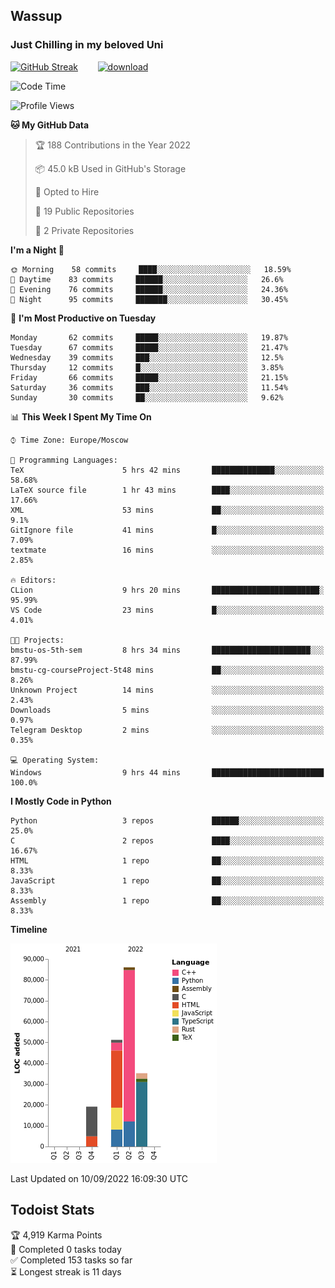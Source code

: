 ## Wassup 
### Just Chilling in my beloved Uni 

<!--
-->

[![GitHub Streak](http://github-readme-streak-stats.herokuapp.com?user=archeoss&theme=shades-of-purple&hide_border=true&date_format=j%20M%5B%20Y%5D)](https://git.io/streak-stats)&nbsp;&nbsp;&nbsp;&nbsp;&nbsp;&nbsp;&nbsp;&nbsp;[![download](https://user-images.githubusercontent.com/68448737/147796309-d8b65b1d-4dde-40d9-b03a-2b42aaa6cd43.jpeg)
](http://bmstu.ru/)

<!--START_SECTION:waka-->
![Code Time](http://img.shields.io/badge/Code%20Time-524%20hrs%2027%20mins-blue)

![Profile Views](http://img.shields.io/badge/Profile%20Views-1-blue)

**🐱 My GitHub Data** 

> 🏆 188 Contributions in the Year 2022
 > 
> 📦 45.0 kB Used in GitHub's Storage 
 > 
> 💼 Opted to Hire
 > 
> 📜 19 Public Repositories 
 > 
> 🔑 2 Private Repositories  
 > 
**I'm a Night 🦉** 

```text
🌞 Morning    58 commits     ████░░░░░░░░░░░░░░░░░░░░░   18.59% 
🌆 Daytime    83 commits     ██████░░░░░░░░░░░░░░░░░░░   26.6% 
🌃 Evening    76 commits     ██████░░░░░░░░░░░░░░░░░░░   24.36% 
🌙 Night      95 commits     ███████░░░░░░░░░░░░░░░░░░   30.45%

```
📅 **I'm Most Productive on Tuesday** 

```text
Monday       62 commits     █████░░░░░░░░░░░░░░░░░░░░   19.87% 
Tuesday      67 commits     █████░░░░░░░░░░░░░░░░░░░░   21.47% 
Wednesday    39 commits     ███░░░░░░░░░░░░░░░░░░░░░░   12.5% 
Thursday     12 commits     █░░░░░░░░░░░░░░░░░░░░░░░░   3.85% 
Friday       66 commits     █████░░░░░░░░░░░░░░░░░░░░   21.15% 
Saturday     36 commits     ███░░░░░░░░░░░░░░░░░░░░░░   11.54% 
Sunday       30 commits     ██░░░░░░░░░░░░░░░░░░░░░░░   9.62%

```


📊 **This Week I Spent My Time On** 

```text
⌚︎ Time Zone: Europe/Moscow

💬 Programming Languages: 
TeX                      5 hrs 42 mins       ██████████████░░░░░░░░░░░   58.68% 
LaTeX source file        1 hr 43 mins        ████░░░░░░░░░░░░░░░░░░░░░   17.66% 
XML                      53 mins             ██░░░░░░░░░░░░░░░░░░░░░░░   9.1% 
GitIgnore file           41 mins             █░░░░░░░░░░░░░░░░░░░░░░░░   7.09% 
textmate                 16 mins             ░░░░░░░░░░░░░░░░░░░░░░░░░   2.85%

🔥 Editors: 
CLion                    9 hrs 20 mins       ████████████████████████░   95.99% 
VS Code                  23 mins             █░░░░░░░░░░░░░░░░░░░░░░░░   4.01%

🐱‍💻 Projects: 
bmstu-os-5th-sem         8 hrs 34 mins       ██████████████████████░░░   87.99% 
bmstu-cg-courseProject-5t48 mins             ██░░░░░░░░░░░░░░░░░░░░░░░   8.26% 
Unknown Project          14 mins             ░░░░░░░░░░░░░░░░░░░░░░░░░   2.43% 
Downloads                5 mins              ░░░░░░░░░░░░░░░░░░░░░░░░░   0.97% 
Telegram Desktop         2 mins              ░░░░░░░░░░░░░░░░░░░░░░░░░   0.35%

💻 Operating System: 
Windows                  9 hrs 44 mins       █████████████████████████   100.0%

```

**I Mostly Code in Python** 

```text
Python                   3 repos             ██████░░░░░░░░░░░░░░░░░░░   25.0% 
C                        2 repos             ████░░░░░░░░░░░░░░░░░░░░░   16.67% 
HTML                     1 repo              ██░░░░░░░░░░░░░░░░░░░░░░░   8.33% 
JavaScript               1 repo              ██░░░░░░░░░░░░░░░░░░░░░░░   8.33% 
Assembly                 1 repo              ██░░░░░░░░░░░░░░░░░░░░░░░   8.33%

```


**Timeline**

![Chart not found](https://raw.githubusercontent.com/archeoss/archeoss/master/charts/bar_graph.png) 


 Last Updated on 10/09/2022 16:09:30 UTC
<!--END_SECTION:waka-->

## Todoist Stats

<!-- TODO-IST:START -->
🏆  4,919 Karma Points           
🌸  Completed 0 tasks today           
✅  Completed 153 tasks so far           
⏳  Longest streak is 11 days
<!-- TODO-IST:END -->

